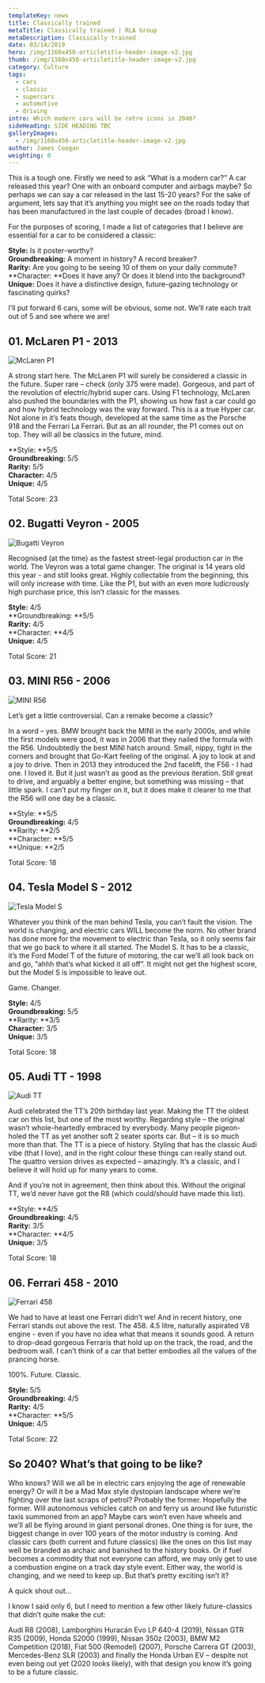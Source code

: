 ```yaml
---
templateKey: news
title: Classically trained
metaTitle: Classically trained | RLA Group
metaDescription: Classically trained
date: 03/14/2019
hero: /img/1160x450-articletitle-header-image-v2.jpg
thumb: /img/1160x450-articletitle-header-image-v2.jpg
category: Culture
tags:
  - cars
  - classic
  - supercars
  - automotive
  - driving
intro: Which modern cars will be retro icons in 2040?
sideHeading: SIDE HEADING TBC
galleryImages:
  - /img/1160x450-articletitle-header-image-v2.jpg
author: James Coogan
weighting: 0
---
```

This is a tough one. Firstly we need to ask “What is a modern car?” A car released this year? One with an onboard computer and airbags maybe? So perhaps we can say a car released in the last 15-20 years? For the sake of argument, lets say that it’s anything you might see on the roads today that has been manufactured in the last couple of decades (broad I know).

For the purposes of scoring, I made a list of categories that I believe are essential for a car to be considered a classic:

**Style:** Is it poster-worthy?\
**Groundbreaking:** A moment in history? A record breaker?\
**Rarity:** Are you going to be seeing 10 of them on your daily commute?\
**Character: **Does it have any? Or does it blend into the background?\
**Unique:** Does it have a distinctive design, future-gazing technology or fascinating quirks?

I’ll put forward 6 cars, some will be obvious, some not. We’ll rate each trait out of 5 and see where we are!

## 01. McLaren P1 - 2013

![McLaren P1](/img/1366x532-mclaren-p1-v1.jpg)

A strong start here. The McLaren P1 will surely be considered a classic in the future. Super rare – check (only 375 were made). Gorgeous, and part of the revolution of electric/hybrid super cars. Using F1 technology, McLaren also pushed the boundaries with the P1, showing us how fast a car could go and how hybrid technology was the way forward. This is a a true Hyper car. Not alone in it’s feats though, developed at the same time as the Porsche 918 and the Ferrari La Ferrari. But as an all rounder, the P1 comes out on top. They will all be classics in the future, mind.

**Style: **5/5\
**Groundbreaking:** 5/5\
**Rarity:** 5/5\
**Character:** 4/5\
**Unique:** 4/5

Total Score: 23

## 02. Bugatti Veyron - 2005

![Bugatti Veyron](/img/1366x532-bugatti-veyron-v1.jpg)

Recognised (at the time) as the fastest street-legal production car in the world. The Veyron was a total game changer. The original is 14 years old this year - and still looks great. Highly collectable from the beginning, this will only increase with time. Like the P1, but with an even more ludicrously high purchase price, this isn’t classic for the masses.

**Style:** 4/5\
**Groundbreaking: **5/5\
**Rarity:** 4/5\
**Character: **4/5\
**Unique:** 4/5

Total Score: 21

## 03. MINI R56 - 2006

![MINI R56](/img/1366x532-mini-cooper-v1.jpg)

Let’s get a little controversial. Can a remake become a classic? 

In a word – yes. BMW brought back the MINI in the early 2000s, and while the first models were good, it was in 2006 that they nailed the formula with the R56. Undoubtedly the best MINI hatch around. Small, nippy, tight in the corners and brought that Go-Kart feeling of the original. A joy to look at and a joy to drive. Then in 2013 they introduced the 2nd facelift, the F56 - I had one. I loved it. But it just wasn’t as good as the previous iteration. Still great to drive, and arguably a better engine, but something was missing – that little spark. I can’t put my finger on it, but it does make it clearer to me that the R56 will one day be a classic.

**Style: **5/5\
**Groundbreaking:** 4/5\
**Rarity: **2/5\
**Character: **5/5\
**Unique: **2/5

Total Score: 18

## 04. Tesla Model S - 2012

![Tesla Model S](/img/1366x532-tesla-model-s-v1.jpg)

Whatever you think of the man behind Tesla, you can’t fault the vision. The world is changing, and electric cars WILL become the norm. No other brand has done more for the movement to electric than Tesla, so it only seems fair that we go back to where it all started. The Model S. It has to be a classic, it’s the Ford Model T of the future of motoring, the car we’ll all look back on and go, “ahhh that’s what kicked it all off”. It might not get the highest score, but the Model S is impossible to leave out.

Game. Changer.

**Style:** 4/5\
**Groundbreaking:** 5/5\
**Rarity: **3/5\
**Character:** 3/5\
**Unique:** 3/5

Total Score: 18

## 05. Audi TT - 1998



![Audi TT](/img/1366x532-audi-tt-v1.jpg)

Audi celebrated the TT’s 20th birthday last year. Making the TT the oldest car on this list, but one of the most worthy. Regarding style – the original wasn’t whole-heartedly embraced by everybody. Many people pigeon-holed the TT as yet another soft 2 seater sports car. But – it is so much more than that. The TT is a piece of history. Styling that has the classic Audi vibe (that I love), and in the right colour these things can really stand out. The quattro version drives as expected – amazingly. It’s a classic, and I believe it will hold up for many years to come. 

And if you’re not in agreement, then think about this. Without the original TT, we’d never have got the R8 (which could/should have made this list).

**Style: **4/5\
**Groundbreaking:** 4/5\
**Rarity:** 3/5\
**Character: **4/5\
**Unique:** 3/5

Total Score: 18

## 06. Ferrari 458 - 2010

![Ferrari 458](/img/1366x532-ferrari-458-v1.jpg)

We had to have at least one Ferrari didn’t we! And in recent history, one Ferrari stands out above the rest. The 458. 4.5 litre, naturally aspirated V8 engine - even if you have no idea what that means it sounds good. A return to drop-dead gorgeous Ferraris that hold up on the track, the road, and the bedroom wall. I can’t think of a car that better embodies all the values of the prancing horse. 

100%. Future. Classic.

**Style:** 5/5\
**Groundbreaking:** 4/5\
**Rarity:** 4/5\
**Character: **5/5\
**Unique:** 4/5

Total Score: 22

## So 2040? What’s that going to be like?

Who knows? Will we all be in electric cars enjoying the age of renewable energy? Or will it be a Mad Max style dystopian landscape where we’re fighting over the last scraps of petrol? Probably the former. Hopefully the former. Will autonomous vehicles catch on and ferry us around like futuristic taxis summoned from an app? Maybe cars won’t even have wheels and we’ll all be flying around in giant personal drones. One thing is for sure, the biggest change in over 100 years of the motor industry is coming. And classic cars (both current and future classics) like the ones on this list may well be branded as archaic and banished to the history books. Or if fuel becomes a commodity that not everyone can afford, we may only get to use a combustion engine on a track day style event. Either way, the world is changing, and we need to keep up. But that’s pretty exciting isn’t it?

A quick shout out…

I know I said only 6, but I need to mention a few other likely future-classics that didn’t quite make the cut:

Audi R8 (2008), Lamborghini Huracán Evo LP 640-4 (2019), Nissan GTR R35 (2009), Honda S2000 (1999), Nissan 350z (2003), BMW M2 Competition (2018), Fiat 500 (Remodel) (2007), Porsche Carrera GT (2003), Mercedes-Benz SLR (2003) and finally the Honda Urban EV – despite not even being out yet (2020 looks likely), with that design you know it’s going to be a future classic.
